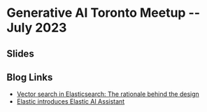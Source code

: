 # Generative AI Toronto Meetup -- July 2023

## Slides

## Blog Links

* [Vector search in Elasticsearch: The rationale behind the design](https://www.elastic.co/blog/vector-search-elasticsearch-rationale)
* [Elastic introduces Elastic AI Assistant](https://www.elastic.co/blog/introducing-elastic-ai-assistant)

